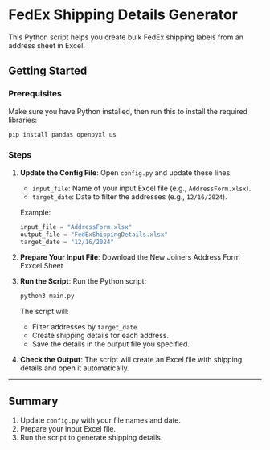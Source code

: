 # FedEx Shipping Details Generator

This Python script helps you create bulk FedEx shipping labels from an address sheet in Excel.

## Getting Started

### Prerequisites

Make sure you have Python installed, then run this to install the required libraries:

```bash
pip install pandas openpyxl us
```

### Steps


1. **Update the Config File**:
   Open `config.py` and update these lines:
   - `input_file`: Name of your input Excel file (e.g., `AddressForm.xlsx`).
   - `target_date`: Date to filter the addresses (e.g., `12/16/2024`).

   Example:
   ```python
   input_file = "AddressForm.xlsx"
   output_file = "FedExShippingDetails.xlsx"
   target_date = "12/16/2024"
   ```

2. **Prepare Your Input File**:
   Download the New Joiners Address Form Exxcel Sheet

3. **Run the Script**:
   Run the Python script:

   ```bash
   python3 main.py
   ```

   The script will:
   - Filter addresses by `target_date`.
   - Create shipping details for each address.
   - Save the details in the output file you specified.

5. **Check the Output**:
   The script will create an Excel file with shipping details and open it automatically.

---

## Summary

1. Update `config.py` with your file names and date.
2. Prepare your input Excel file.
3. Run the script to generate shipping details.
